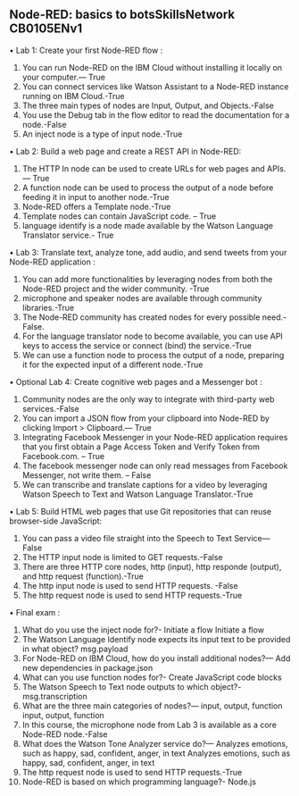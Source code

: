 ## Node-RED: basics to botsSkillsNetwork CB0105ENv1

•	Lab 1: Create your first Node-RED flow :
1.	You can run Node-RED on the IBM Cloud without installing it locally on your computer.— True
2.	 You can connect services like Watson Assistant to a Node-RED instance running on IBM Cloud.-True
3.	The three main types of nodes are Input, Output, and Objects.-False
4.	You use the Debug tab in the flow editor to read the documentation for a node.-False
5.	An inject node is a type of input node.-True

•	Lab 2: Build a web page and create a REST API in Node-RED:
1.	The HTTP In node can be used to create URLs for web pages and APIs. — True
2.	A function node can be used to process the output of a node before feeding it in input to another node.-True
3.	Node-RED offers a Template node.-True
4.	Template nodes can contain JavaScript code. – True
5.	language identify is a node made available by the Watson Language Translator service.- True

•	Lab 3: Translate text, analyze tone, add audio, and send tweets from your Node-RED application :
1.	You can add more functionalities by leveraging nodes from both the Node-RED project and the wider community. -True
2.	microphone and speaker nodes are available through community libraries.-True
3.	The Node-RED community has created nodes for every possible need.-False.
4.	For the language translator node to become available, you can use API keys to access the service or connect (bind) the service.-True
5.	We can use a function node to process the output of a node, preparing it for the expected input of a different node.-True

•	Optional Lab 4: Create cognitive web pages and a Messenger bot :
1.	Community nodes are the only way to integrate with third-party web services.-False
2.	You can import a JSON flow from your clipboard into Node-RED by clicking Import > Clipboard.— True
3.	Integrating Facebook Messenger in your Node-RED application requires that you first obtain a Page Access Token and Verify Token from Facebook.com. – True
4.	The facebook messenger node can only read messages from Facebook Messenger, not write them. – False
5.	We can transcribe and translate captions for a video by leveraging Watson Speech to Text and Watson Language Translator.-True

•	Lab 5: Build HTML web pages that use Git repositories that can reuse browser-side JavaScript:
1.	You can pass a video file straight into the Speech to Text Service— False
2.	The HTTP input node is limited to GET requests.-False
3.	There are three HTTP core nodes, http (input), http responde (output), and http request (function).-True
4.	The http input node is used to send HTTP requests. -False
5.	The http request node is used to send HTTP requests.-True

•	Final exam :
1.	What do you use the inject node for?- Initiate a flow Initiate a flow 
2.	The Watson Language Identify node expects its input text to be provided in what object? msg.payload 
3.	For Node-RED on IBM Cloud, how do you install additional nodes?— Add new dependencies in package.json
4.	What can you use function nodes for?- Create JavaScript code blocks 
5.	The Watson Speech to Text node outputs to which object?- msg.transcription
6.	What are the three main categories of nodes?—  input, output, function input, output, function 
7.	In this course, the microphone node from Lab 3 is available as a core Node-RED node.-False
8.	What does the Watson Tone Analyzer service do?— Analyzes emotions, such as happy, sad, confident, anger, in text Analyzes emotions, such as happy, sad, confident, anger, in text 
9.	The http request node is used to send HTTP requests.-True
10.	Node-RED is based on which programming language?-  Node.js 
